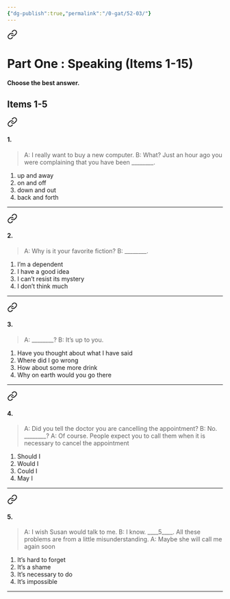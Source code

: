 ```yaml
---
{"dg-publish":true,"permalink":"/0-gat/52-03/"}
---
```



<div class="transclusion internal-embed is-loaded"><a class="markdown-embed-link" href="/0-gat/52-03-p1/" aria-label="Open link"><svg xmlns="http://www.w3.org/2000/svg" width="24" height="24" viewBox="0 0 24 24" fill="none" stroke="currentColor" stroke-width="2" stroke-linecap="round" stroke-linejoin="round" class="svg-icon lucide-link"><path d="M10 13a5 5 0 0 0 7.54.54l3-3a5 5 0 0 0-7.07-7.07l-1.72 1.71"></path><path d="M14 11a5 5 0 0 0-7.54-.54l-3 3a5 5 0 0 0 7.07 7.07l1.71-1.71"></path></svg></a><div class="markdown-embed">




# Part One : Speaking (Items 1-15)
**Choose the best answer.**
## Items 1-5


<div class="transclusion internal-embed is-loaded"><a class="markdown-embed-link" href="/0-gat/52-03-01/" aria-label="Open link"><svg xmlns="http://www.w3.org/2000/svg" width="24" height="24" viewBox="0 0 24 24" fill="none" stroke="currentColor" stroke-width="2" stroke-linecap="round" stroke-linejoin="round" class="svg-icon lucide-link"><path d="M10 13a5 5 0 0 0 7.54.54l3-3a5 5 0 0 0-7.07-7.07l-1.72 1.71"></path><path d="M14 11a5 5 0 0 0-7.54-.54l-3 3a5 5 0 0 0 7.07 7.07l1.71-1.71"></path></svg></a><div class="markdown-embed">




#### 1. 
> A: I really want to buy a new computer.
> B: What? Just an hour ago you were complaining that you have been \_\_\_\_\_\_\_\_.

1. up and away
2. on and off
3. down and out
4. back and forth 

---

</div></div>



<div class="transclusion internal-embed is-loaded"><a class="markdown-embed-link" href="/0-gat/52-03-02/" aria-label="Open link"><svg xmlns="http://www.w3.org/2000/svg" width="24" height="24" viewBox="0 0 24 24" fill="none" stroke="currentColor" stroke-width="2" stroke-linecap="round" stroke-linejoin="round" class="svg-icon lucide-link"><path d="M10 13a5 5 0 0 0 7.54.54l3-3a5 5 0 0 0-7.07-7.07l-1.72 1.71"></path><path d="M14 11a5 5 0 0 0-7.54-.54l-3 3a5 5 0 0 0 7.07 7.07l1.71-1.71"></path></svg></a><div class="markdown-embed">




#### 2. 
> A: Why is it your favorite fiction?
> B: \_\_\_\_\_\_\_\_.

1. I’m a dependent
2. I have a good idea
3. I can’t resist its mystery
4. I don’t think much

---

</div></div>



<div class="transclusion internal-embed is-loaded"><a class="markdown-embed-link" href="/0-gat/52-03-03/" aria-label="Open link"><svg xmlns="http://www.w3.org/2000/svg" width="24" height="24" viewBox="0 0 24 24" fill="none" stroke="currentColor" stroke-width="2" stroke-linecap="round" stroke-linejoin="round" class="svg-icon lucide-link"><path d="M10 13a5 5 0 0 0 7.54.54l3-3a5 5 0 0 0-7.07-7.07l-1.72 1.71"></path><path d="M14 11a5 5 0 0 0-7.54-.54l-3 3a5 5 0 0 0 7.07 7.07l1.71-1.71"></path></svg></a><div class="markdown-embed">




#### 3. 
 > A: \_\_\_\_\_\_\_\_?
 > B: It’s up to you.

1. Have you thought about what I have said
2. Where did I go wrong
3. How about some more drink
4. Why on earth would you go there

---

</div></div>



<div class="transclusion internal-embed is-loaded"><a class="markdown-embed-link" href="/0-gat/52-03-04/" aria-label="Open link"><svg xmlns="http://www.w3.org/2000/svg" width="24" height="24" viewBox="0 0 24 24" fill="none" stroke="currentColor" stroke-width="2" stroke-linecap="round" stroke-linejoin="round" class="svg-icon lucide-link"><path d="M10 13a5 5 0 0 0 7.54.54l3-3a5 5 0 0 0-7.07-7.07l-1.72 1.71"></path><path d="M14 11a5 5 0 0 0-7.54-.54l-3 3a5 5 0 0 0 7.07 7.07l1.71-1.71"></path></svg></a><div class="markdown-embed">




#### 4.
 > A: Did you tell the doctor you are cancelling the appointment?
 > B: No. \_\_\_\_\_\_\_\_?
 > A: Of course. People expect you to call them when it is necessary to cancel the appointment
 
1. Should I
2. Would I
3. Could I
4. May I

---


</div></div>



<div class="transclusion internal-embed is-loaded"><a class="markdown-embed-link" href="/0-gat/52-03-05/" aria-label="Open link"><svg xmlns="http://www.w3.org/2000/svg" width="24" height="24" viewBox="0 0 24 24" fill="none" stroke="currentColor" stroke-width="2" stroke-linecap="round" stroke-linejoin="round" class="svg-icon lucide-link"><path d="M10 13a5 5 0 0 0 7.54.54l3-3a5 5 0 0 0-7.07-7.07l-1.72 1.71"></path><path d="M14 11a5 5 0 0 0-7.54-.54l-3 3a5 5 0 0 0 7.07 7.07l1.71-1.71"></path></svg></a><div class="markdown-embed">




#### 5.
 > A: I wish Susan would talk to me.
 > B: I know. \_\_\_\_5\_\_\_\_. All these problems are from a little misunderstanding.
 > A: Maybe she will call me again soon 

1. It’s hard to forget
2. It’s a shame
3. It’s necessary to do
4. It’s impossible

---


</div></div>




</div></div>

